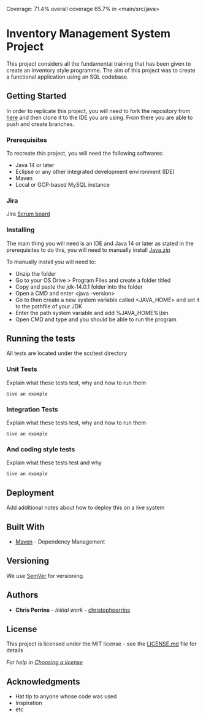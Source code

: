 Coverage: 71.4% overall coverage
          65.7% in <main/src/java>
          
# Inventory Management System Project

This project considers all the fundamental training that has been given to create an inventory style programme. The aim of this project was to create a functional application using an SQL codebase. 

## Getting Started

In order to replicate this project, you will need to fork the repository from [here](https://github.com/JHarry444/IMS-Starter) and then clone it to the IDE you are using. From there you are able to push and create branches.

### Prerequisites

To recreate this project, you will need the following softwares:

- Java 14 or later
- Eclipse or any other integrated development environment (IDE) 
- Maven
- Local or GCP-based MySQL instance 

### Jira 
Jira [Scrum board](https://ihussain.atlassian.net/secure/RapidBoard.jspa?projectKey=IP&useStoredSettings=true&rapidView=2)

### Installing

The main thing you will need is an IDE and Java 14 or later as stated in the prerequisites to do this, you will need to manually install [Java.zip](https://www.oracle.com/java/technologies/javase/jdk14-archive-downloads.html)

To manually install you will need to: 
- Unzip the folder
- Go to your OS Drive > Program Files and create a folder titled <Java> 
 - Copy and paste the jdk-14.0.1 folder into the folder 
  - Open a CMD and enter <java -version>
 - Go to <System environment variables> then create a new system variable called <JAVA_HOME> and set it to the pathfile of your JDK 
  - Enter the path system variable and add %JAVA_HOME%\bin 
 - Open CMD and type <java> and you should be able to run the program 
  
 
## Running the tests

All tests are located under the scr/test directory

### Unit Tests 

Explain what these tests test, why and how to run them

```
Give an example
```

### Integration Tests 
Explain what these tests test, why and how to run them

```
Give an example
```

### And coding style tests

Explain what these tests test and why

```
Give an example
```

## Deployment

Add additional notes about how to deploy this on a live system

## Built With

* [Maven](https://maven.apache.org/) - Dependency Management

## Versioning

We use [SemVer](http://semver.org/) for versioning.

## Authors

* **Chris Perrins** - *Initial work* - [christophperrins](https://github.com/christophperrins)

## License

This project is licensed under the MIT license - see the [LICENSE.md](LICENSE.md) file for details 

*For help in [Choosing a license](https://choosealicense.com/)*

## Acknowledgments

* Hat tip to anyone whose code was used
* Inspiration
* etc
